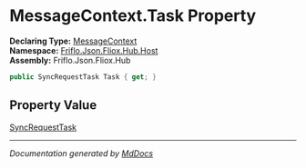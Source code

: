 ﻿<!--  
  <auto-generated>   
    The contents of this file were generated by a tool.  
    Changes to this file may be list if the file is regenerated  
  </auto-generated>   
-->

# MessageContext.Task Property

**Declaring Type:** [MessageContext](../index.md)  
**Namespace:** [Friflo.Json.Fliox.Hub.Host](../../index.md)  
**Assembly:** Friflo.Json.Fliox.Hub

```csharp
public SyncRequestTask Task { get; }
```

## Property Value

[SyncRequestTask](../../../Protocol/Tasks/SyncRequestTask/index.md)

___

*Documentation generated by [MdDocs](https://github.com/ap0llo/mddocs)*
